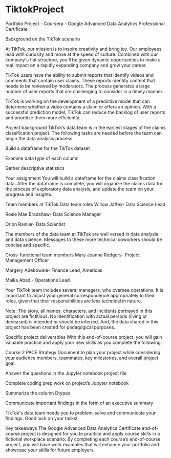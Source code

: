 # TiktokProject
Portfolio Project - Coursera - Google Advanced Data Analytics Professional Certificate

Background on the TikTok scenario

At TikTok, our mission is to inspire creativity and bring joy. Our employees lead with curiosity and move at the speed of culture. Combined with our company's flat structure, you'll be given dynamic opportunities to make a real impact on a rapidly expanding company and grow your career.

TikTok users have the ability to submit reports that identify videos and comments that contain user claims. These reports identify content that needs to be reviewed by moderators. The process generates a large number of user reports that are challenging to consider in a timely manner. 

TikTok is working on the development of a predictive model that can determine whether a video contains a claim or offers an opinion. With a successful prediction model, TikTok can reduce the backlog of user reports and prioritize them more efficiently.

Project background
TikTok’s data team is in the earliest stages of the claims classification project. The following tasks are needed before the team can begin the data analysis process:

Build a dataframe for the TikTok dataset

Examine data type of each column

Gather descriptive statistics

Your assignment
You will build a dataframe for the claims classification data. After the dataframe is complete, you will organize the claims data for the process of exploratory data analysis, and update the team on your progress and insights.

Team members at TikTok
Data team roles
Willow Jaffey- Data Science Lead

Rosie Mae Bradshaw- Data Science Manager

Orion Rainier- Data Scientist

The members of the data team at TikTok are well versed in data analysis and data science. Messages to these more technical coworkers should be concise and specific.

Cross-functional team members
Mary Joanna Rodgers- Project Management Officer

Margery Adebowale- Finance Lead, Americas

Maika Abadi- Operations Lead

Your TikTok team includes several managers, who oversee operations. It is important to adjust your general correspondence appropriately to their roles, given that their responsibilities are less technical in nature. 

Note: The story, all names, characters, and incidents portrayed in this project are fictitious. No identification with actual persons (living or deceased) is intended or should be inferred. And, the data shared in this project has been created for pedagogical purposes. 

Specific project deliverables
With this end-of-course project, you will gain valuable practice and apply your new skills as you complete the following:

Course 2 PACE Strategy Document to plan your project while considering your audience members, teammates, key milestones, and overall project goal. 

Answer the questions in the Jupyter notebook project file

Complete coding prep work on project’s Jupyter notebook

Summarize the column Dtypes

Communicate important findings in the form of an executive summary  

TikTok's data team needs you to problem-solve and communicate your findings. Good luck on your tasks!

Key takeaways 
The Google Advanced Data Analytics Certificate end-of-course project is designed for you to practice and apply course skills in a fictional workplace scenario. By completing each course’s end-of-course project, you will have work examples that will enhance your portfolio and showcase your skills for future employers. 
